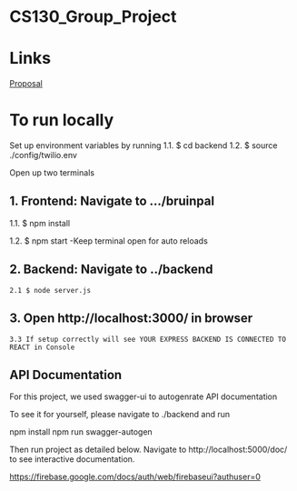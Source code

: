 # CS130_Group_Project

# Links

[Proposal](https://docs.google.com/document/d/121xmPaLOenfvDO8JuA1cckpeetHr0g3Aj8t2bRJcYNc/edit)

# To run locally

Set up environment variables by running
1.1. $ cd backend
1.2. $ source ./config/twilio.env

Open up two terminals

## 1. Frontend: Navigate to .../bruinpal

1.1. $ npm install

1.2. $ npm start
-Keep terminal open for auto reloads

## 2. Backend: Navigate to ../backend

    2.1 $ node server.js

## 3. Open http://localhost:3000/ in browser

    3.3 If setup correctly will see YOUR EXPRESS BACKEND IS CONNECTED TO REACT in Console
## API Documentation

For this project, we used swagger-ui to autogenrate API documentation

To see it for yourself, please navigate to ./backend and run

npm install
npm run swagger-autogen

Then run project as detailed below.
Navigate to http://localhost:5000/doc/ to see interactive documentation.

https://firebase.google.com/docs/auth/web/firebaseui?authuser=0
